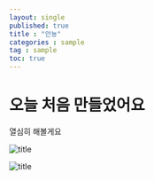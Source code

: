 ```yaml
---
layout: single
published: true
title : "안뇽"
categories : sample
tag : sample
toc: true
---
```


# 오늘 처음 만들었어요

열심히 해볼게요



![title](C:\Users\김충남\Desktop\2025-1\kse128-github-blog\KSE128.github.io\images\2025-03-05-first\title.jpg)

![title](C:\Users\김충남\Desktop\2025-1\kse128-github-blog\KSE128.github.io\images\2025-03-05-first\title-1741110616361-2.jpg)
